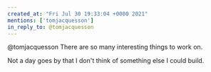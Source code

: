 ```yaml
---
created_at: "Fri Jul 30 19:33:04 +0000 2021"
mentions: ['tomjacquesson']
in_reply_to: @tomjacquesson
---
```


@tomjacquesson There are so many interesting things to work on. 

Not a day goes by that I don't think of something else I could build.